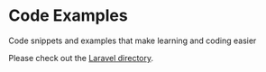 # Code Examples
Code snippets and examples that make learning and coding easier

Please check out the [Laravel directory](https://github.com/jeffersonmartin/code-examples/tree/master/laravel).
